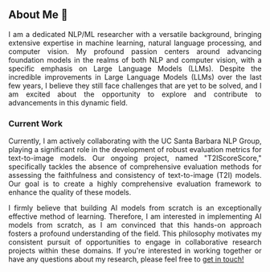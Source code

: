 <div style="text-align: justify;">

  ## About Me 🚀
  
  I am a dedicated NLP/ML researcher with a versatile background, bringing extensive expertise in machine learning, natural language processing, and computer vision. My profound passion centers around advancing foundation models in the realms of both NLP and computer vision, with a specific emphasis on Large Language Models (LLMs). Despite the incredible improvements in Large Language Models (LLMs) over the last few years, I believe they still face challenges that are yet to be solved, and I am excited about the opportunity to explore and contribute to advancements in this dynamic field.
  
  ### Current Work
  
  Currently, I am actively collaborating with the UC Santa Barbara NLP Group, playing a significant role in the development of robust evaluation metrics for text-to-image models. Our ongoing project, named "T2IScoreScore," specifically tackles the absence of comprehensive evaluation methods for assessing the faithfulness and consistency of text-to-image (T2I) models. Our goal is to create a highly comprehensive evaluation framework to enhance the quality of these models.
    
I firmly believe that building AI models from scratch is an exceptionally effective method of learning. Therefore, I am interested in implementing AI models from scratch, as I am convinced that this hands-on approach fosters a profound understanding of the field. This philosophy motivates my consistent pursuit of opportunities to engage in collaborative research projects within these domains. If you're interested in working together or have any questions about my research, please feel free to [get in touch!](mailto:khoshnoodi.ma@gmail.com)

</div>

<!---
[![GitHub Streak](https://github-readme-streak-stats.herokuapp.com?user=Arenaa&theme=dark&card_width=450)](https://git.io/streak-stats)


Arenaa/Arenaa is a ✨ special ✨ repository because its `README.md` (this file) appears on your GitHub profile.
You can click the Preview link to take a look at your changes.
--->
